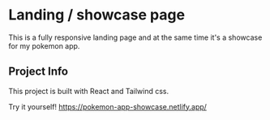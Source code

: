 # Landing / showcase page

This is a fully responsive landing page and at the same time it's a showcase for my pokemon app.

## Project Info

This project is built with React and Tailwind css.

Try it yourself!
https://pokemon-app-showcase.netlify.app/
